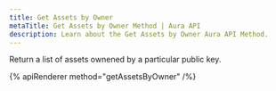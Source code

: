 ```yaml
---
title: Get Assets by Owner
metaTitle: Get Assets by Owner Method | Aura API
description: Learn about the Get Assets by Owner Aura API Method.
---
```


Return a list of assets ownened by a particular public key.

{% apiRenderer method="getAssetsByOwner" /%}
